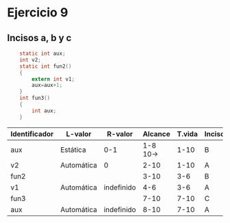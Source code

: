 # Ejercicio 9
## Incisos a, b y c
```C
    static int aux;
    int v2;
    static int fun2()
    {
        extern int v1;
        aux=aux+1;
    }
    int fun3()
    {
        int aux;
    }
```
| Identificador | L-valor | R-valor | Alcance | T.vida | Inciso |
| --- | --- | --- | --- | --- | --- |
| aux | Estática | 0-1 | 1-8 10→ | 1-10 | B |
| v2 | Automática | 0 | 2-10 | 1-10 | A |
| fun2 |  |  | 3-10 | 3-6 | B |
| v1 | Automática | indefinido | 4-6 | 3-6 | A |
| fun3 |  |  | 7-10 | 7-10 | C |
| aux | Automática | indefinido | 8-10 | 7-10 | A |